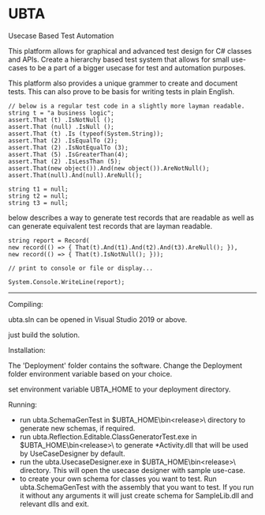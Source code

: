 # UBTA
Usecase Based Test Automation

This platform allows for graphical and advanced test design for C# classes and APIs. Create a hierarchy based test system that allows for small use-cases to be a part of a bigger usecase for test and automation purposes.

This platform also provides a unique grammer to create and document tests. This can also prove to be basis for writing tests in plain English.


    // below is a regular test code in a slightly more layman readable.
    string t = "a business logic";
    assert.That (t) .IsNotNull ();
    assert.That (null) .IsNull ();
    assert.That (t) .Is (typeof(System.String));
    assert.That (2) .IsEqualTo (2);
    assert.That (2) .IsNotEqualTo (3);
    assert.That (5) .IsGreaterThan(4);
    assert.That (2) .IsLessThan (5);
    assert.That(new object()).And(new object()).AreNotNull();
    assert.That(null).And(null).AreNull();

    string t1 = null;
    string t2 = null;
    string t3 = null;

below describes a way to generate test records that are readable as well as can generate equivalent test records that are layman readable.

    string report = Record(
    new record(() => { That(t).And(t1).And(t2).And(t3).AreNull(); }),
    new record(() => { That(t).IsNotNull(); }));
    
    // print to console or file or display...
    
    System.Console.WriteLine(report);

-----------------------------------------------

Compiling:

ubta.sln can be opened in Visual Studio 2019 or above.

just build the solution.

Installation:

The 'Deployment' folder contains the software. Change the Deployment folder environment variable based on your choice.

set environment variable UBTA_HOME to your deployment directory. 

Running:
* run ubta.SchemaGenTest in $UBTA_HOME\bin\<release>\ directory to generate new schemas, if required.
* run ubta.Reflection.Editable.ClassGeneratorTest.exe in $UBTA_HOME\bin\<release>\ to generate *Activity.dll that will be used by UseCaseDesigner by default. 
* run the ubta.UsecaseDesigner.exe in $UBTA_HOME\bin\<release>\ directory.
    This will open the usecase designer with sample use-case.
* to create your own schema for classes you want to test. 
    Run ubta.SchemaGenTest with the assembly that you want to test. If you run it without any arguments it will just create schema for SampleLib.dll and relevant dlls and exit.


